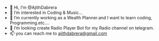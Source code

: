 - 👋 Hi, I’m @AjithDabrera
- 👀 I’m interested in Coding & Music...
- 🌱 I’m currently working as  a Wealth Planner.and I want to learn coding, Programming.etc....
- 💞️ I’m looking create Radio Player Bot for my Radio channel on telegram.
- 📫 you can reach me to ajithdabrera@gmail.com

<!---
AjithDabrera1/AjithDabrera1 is a ✨ special ✨ repository because its `README.md` (this file) appears on your GitHub profile.
You can click the Preview link to take a look at your changes.
--->
